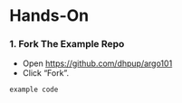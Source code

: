 # Hands-On

### 1. Fork The Example Repo

* Open https://github.com/dhpup/argo101
* Click “Fork”. 

```
example code
```
